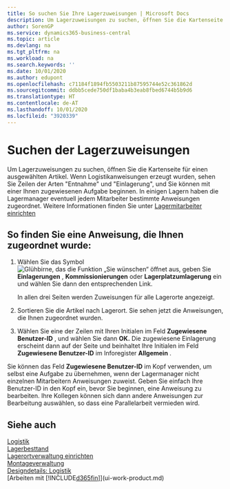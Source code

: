 ```yaml
---
title: So suchen Sie Ihre Lagerzuweisungen | Microsoft Docs
description: Um Lagerzuweisungen zu suchen, öffnen Sie die Kartenseite für einen ausgewählten Artikel. Wenn Logistikanweisungen erzeugt wurden, sehen Sie Zeilen der Arten "Entnahme" und "Einlagerung", und Sie können mit einer Ihnen zugewiesenen Aufgabe beginnen. In einigen Lagern haben die Lagermanager eventuell jedem Mitarbeiter bestimmte Anweisungen zugeordnet.
author: SorenGP
ms.service: dynamics365-business-central
ms.topic: article
ms.devlang: na
ms.tgt_pltfrm: na
ms.workload: na
ms.search.keywords: ''
ms.date: 10/01/2020
ms.author: edupont
ms.openlocfilehash: c71184f1894fb5503211b87595744e52c361862d
ms.sourcegitcommit: ddbb5cede750df1baba4b3eab8fbed6744b5b9d6
ms.translationtype: HT
ms.contentlocale: de-AT
ms.lasthandoff: 10/01/2020
ms.locfileid: "3920339"
---
```

# <a name="find-your-warehouse-assignments"></a>Suchen der Lagerzuweisungen
Um Lagerzuweisungen zu suchen, öffnen Sie die Kartenseite für einen ausgewählten Artikel. Wenn Logistikanweisungen erzeugt wurden, sehen Sie Zeilen der Arten "Entnahme" und "Einlagerung", und Sie können mit einer Ihnen zugewiesenen Aufgabe beginnen. In einigen Lagern haben die Lagermanager eventuell jedem Mitarbeiter bestimmte Anweisungen zugeordnet. Weitere Informationen finden Sie unter [Lagermitarbeiter einrichten](warehouse-how-to-set-up-warehouse-employees.md)

## <a name="to-find-an-instruction-assigned-to-you"></a>So finden Sie eine Anweisung, die Ihnen zugeordnet wurde:  
1.  Wählen Sie das Symbol ![Glühbirne, das die Funktion „Sie wünschen“ öffnet](media/ui-search/search_small.png "Tell Me-Funktion") aus, geben Sie **Einlagerungen** , **Kommissionierungen** oder **Lagerplatzumlagerung** ein und wählen Sie dann den entsprechenden Link.

    In allen drei Seiten werden Zuweisungen für alle Lagerorte angezeigt.  

2. Sortieren Sie die Artikel nach Lagerort. Sie sehen jetzt die Anweisungen, die Ihnen zugeordnet wurden.  
3. Wählen Sie eine der Zeilen mit Ihren Initialen im Feld **Zugewiesene Benutzer-ID** , und wählen Sie dann **OK.** Die zugewiesene Einlagerung erscheint dann auf der Seite und beinhaltet Ihre Initialen im Feld **Zugewiesene Benutzer-ID** im Inforegister **Allgemein** .  

Sie können das Feld **Zugewiesene Benutzer-ID** im Kopf verwenden, um selbst eine Aufgabe zu übernehmen, wenn der Lagermanager nicht einzelnen Mitarbeitern Anweisungen zuweist. Geben Sie einfach Ihre Benutzer-ID in den Kopf ein, bevor Sie beginnen, eine Anweisung zu bearbeiten. Ihre Kollegen können sich dann andere Anweisungen zur Bearbeitung auswählen, so dass eine Parallelarbeit vermieden wird.  

## <a name="see-also"></a>Siehe auch  
[Logistik](warehouse-manage-warehouse.md)  
[Lagerbesttand](inventory-manage-inventory.md)  
[Lagerortverwaltung einrichten](warehouse-setup-warehouse.md)     
[Montageverwaltung](assembly-assemble-items.md)    
[Designdetails: Logistik](design-details-warehouse-management.md)  
[Arbeiten mit [!INCLUDE[d365fin](includes/d365fin_md.md)]](ui-work-product.md) 
